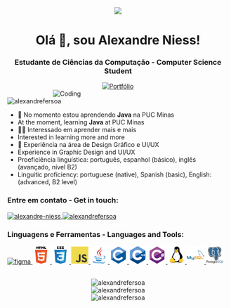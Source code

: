<div align="center">
  <img src="https://github.com/Anmol-Baranwal/Cool-GIFs-For-GitHub/assets/74038190/80728820-e06b-4f96-9c9e-9df46f0cc0a5" width="auto">
</div>

<h1 align="center">Olá 👋, sou Alexandre Niess!</h1>
<h3 align="center">Estudante de Ciências da Computação - Computer Science Student</h3>

<div align="center">
  <a href="https://alexandre-niess.github.io/SitePortifolio/" target="_blank">
    <img src="https://img.shields.io/badge/Portfólio-37a779?style=for-the-badge" alt="Portfólio" />
  </a>
</div>

<img align="right" alt="Coding" width="400" src="https://media.giphy.com/media/Og8L6NGjDQzFm/giphy.gif">

<p align="left">
  <img src="https://komarev.com/ghpvc/?username=alexandrefersoa&label=Profile%20views&color=0e75b6&style=flat" alt="alexandrefersoa" />
</p>

- 🌱 No momento estou aprendendo **Java** na PUC Minas
- At the moment, learning **Java** at PUC Minas
- 🧑‍🔬 Interessado em aprender mais e mais
- Interested in learning more and more
- 🎨 Experiência na área de Design Gráfico e UI/UX
- Experience in Graphic Design and UI/UX
- Proeficiência linguística: português, espanhol (básico), inglês (avançado, nível B2)
- Linguitic proficiency: portuguese (native), Spanish (basic), English: (advanced, B2 level)

<h3 align="left">Entre em contato - Get in touch:</h3>
<p align="left">
  <a href="https://linkedin.com/in/alexandre-niess" target="blank">
    <img align="center" src="https://raw.githubusercontent.com/rahuldkjain/github-profile-readme-generator/master/src/images/icons/Social/linked-in-alt.svg" alt="alexandre-niess" height="30" width="40" />
  </a>
  <a href="https://www.behance.net/alexandrefersoa" target="blank">
    <img align="center" src="https://raw.githubusercontent.com/rahuldkjain/github-profile-readme-generator/master/src/images/icons/Social/behance.svg" alt="alexandrefersoa" height="30" width="40" />
  </a>
</p>

<h3 align="left">Linguagens e Ferramentas - Languages and Tools:</h3>
<p align="left">
  <a href="https://www.figma.com/" target="_blank" rel="noreferrer">
    <img src="https://www.vectorlogo.zone/logos/figma/figma-icon.svg" alt="figma" width="40" height="40"/>
  </a>
  <a href="https://www.w3.org/html/" target="_blank" rel="noreferrer">
    <img src="https://raw.githubusercontent.com/devicons/devicon/master/icons/html5/html5-original-wordmark.svg" alt="html5" width="40" height="40"/>
  </a>
  <a href="https://www.w3schools.com/css/" target="_blank" rel="noreferrer">
    <img src="https://raw.githubusercontent.com/devicons/devicon/master/icons/css3/css3-original-wordmark.svg" alt="css3" width="40" height="40"/>
  </a>
  <a href="https://developer.mozilla.org/en-US/docs/Web/JavaScript" target="_blank" rel="noreferrer">
    <img src="https://raw.githubusercontent.com/devicons/devicon/master/icons/javascript/javascript-original.svg" alt="javascript" width="40" height="40"/>
  </a>
  <a href="https://www.java.com" target="_blank" rel="noreferrer">
    <img src="https://raw.githubusercontent.com/devicons/devicon/master/icons/java/java-original.svg" alt="java" width="40" height="40"/>
  </a>
  <a href="https://www.cprogramming.com/" target="_blank" rel="noreferrer">
    <img src="https://raw.githubusercontent.com/devicons/devicon/master/icons/c/c-original.svg" alt="c" width="40" height="40"/>
  </a>
  <a href="https://www.w3schools.com/cpp/" target="_blank" rel="noreferrer">
    <img src="https://raw.githubusercontent.com/devicons/devicon/master/icons/cplusplus/cplusplus-original.svg" alt="cplusplus" width="40" height="40"/>
  </a>
  <a href="https://www.w3schools.com/cs/" target="_blank" rel="noreferrer">
    <img src="https://raw.githubusercontent.com/devicons/devicon/master/icons/csharp/csharp-original.svg" alt="csharp" width="40" height="40"/>
  </a>
  <a href="https://www.linux.org/" target="_blank" rel="noreferrer">
    <img src="https://raw.githubusercontent.com/devicons/devicon/master/icons/linux/linux-original.svg" alt="linux" width="40" height="40"/>
  </a>
  <a href="https://www.mysql.com/" target="_blank" rel="noreferrer">
    <img src="https://raw.githubusercontent.com/devicons/devicon/master/icons/mysql/mysql-original-wordmark.svg" alt="mysql" width="40" height="40"/>
  </a>
  <a href="https://www.postgresql.org" target="_blank" rel="noreferrer">
    <img src="https://raw.githubusercontent.com/devicons/devicon/master/icons/postgresql/postgresql-original-wordmark.svg" alt="postgresql" width="40" height="40"/>
  </a>
</p>
<br>

<div align="center">
  <img src="https://github-readme-stats.vercel.app/api/top-langs?username=alexandrefersoa&show_icons=true&locale=en&layout=compact" alt="alexandrefersoa" /><br>
  <img src="https://github-readme-stats.vercel.app/api?username=alexandrefersoa&show_icons=true&locale=en" alt="alexandrefersoa" /><br>
  <img src="https://github-readme-streak-stats.herokuapp.com/?user=alexandrefersoa&" alt="alexandrefersoa" />
</div>

